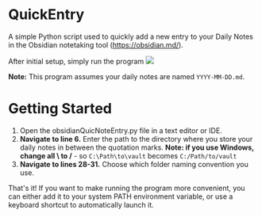 # QuickEntry
A simple Python script used to quickly add a new entry to your Daily Notes in the Obsidian notetaking tool (https://obsidian.md/).

After initial setup, simply run the program
![](https://i.imgur.com/rofEFGs.png)

**Note:** This program assumes your daily notes are named `YYYY-MM-DD.md`. 

# Getting Started

1. Open the obsidianQuicNoteEntry.py file in a text editor or IDE. 
2. **Navigate to line 6.** Enter the path to the directory where you store your daily notes in between the quotation marks. **Note: if you use Windows, change all \ to /** - so `C:\Path\to\vault` becomes `C:/Path/to/vault`
3. **Navigate to lines 28-31.** Choose which folder naming convention you use.

That's it! If you want to make running the program more convenient, you can either add it to your system PATH environment variable, or use a keyboard shortcut to automatically launch it.
